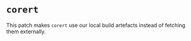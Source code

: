 # `corert`

This patch makes `corert` use our local build artefacts instead of fetching them externally.
